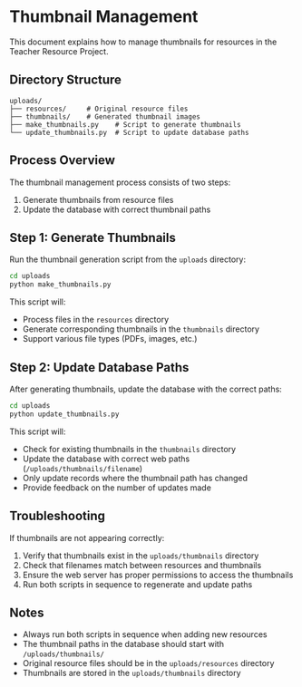 # Thumbnail Management

This document explains how to manage thumbnails for resources in the Teacher Resource Project.

## Directory Structure

```
uploads/
├── resources/     # Original resource files
├── thumbnails/    # Generated thumbnail images
├── make_thumbnails.py    # Script to generate thumbnails
└── update_thumbnails.py  # Script to update database paths
```

## Process Overview

The thumbnail management process consists of two steps:

1. Generate thumbnails from resource files
2. Update the database with correct thumbnail paths

## Step 1: Generate Thumbnails

Run the thumbnail generation script from the `uploads` directory:

```bash
cd uploads
python make_thumbnails.py
```

This script will:
- Process files in the `resources` directory
- Generate corresponding thumbnails in the `thumbnails` directory
- Support various file types (PDFs, images, etc.)

## Step 2: Update Database Paths

After generating thumbnails, update the database with the correct paths:

```bash
cd uploads
python update_thumbnails.py
```

This script will:
- Check for existing thumbnails in the `thumbnails` directory
- Update the database with correct web paths (`/uploads/thumbnails/filename`)
- Only update records where the thumbnail path has changed
- Provide feedback on the number of updates made

## Troubleshooting

If thumbnails are not appearing correctly:

1. Verify that thumbnails exist in the `uploads/thumbnails` directory
2. Check that filenames match between resources and thumbnails
3. Ensure the web server has proper permissions to access the thumbnails
4. Run both scripts in sequence to regenerate and update paths

## Notes

- Always run both scripts in sequence when adding new resources
- The thumbnail paths in the database should start with `/uploads/thumbnails/`
- Original resource files should be in the `uploads/resources` directory
- Thumbnails are stored in the `uploads/thumbnails` directory 